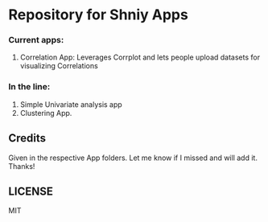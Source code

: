 Repository for Shniy Apps
===========

### Current apps:

1. Correlation App: Leverages Corrplot and lets people upload datasets for visualizing Correlations


### In the line:
1. Simple Univariate analysis app
2. Clustering App.

## Credits
Given in the respective App folders. Let me know if I missed and will add it. Thanks!

## LICENSE
MIT
